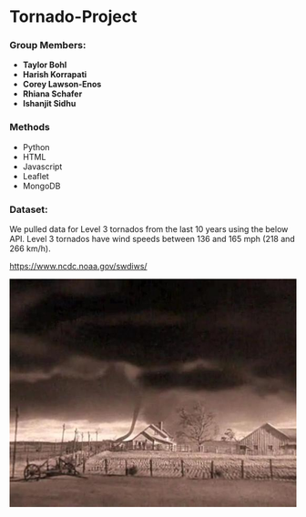 # Tornado-Project

### Group Members:

- **Taylor Bohl**
- **Harish Korrapati**
- **Corey Lawson-Enos**
- **Rhiana Schafer**
- **Ishanjit Sidhu**

### Methods
* Python
* HTML
* Javascript
* Leaflet
* MongoDB

### Dataset:

We pulled data for Level 3 tornados from the last 10 years using the below API. Level 3 tornados have wind speeds between 136 and 165 mph 
(218 and 266 km/h).

https://www.ncdc.noaa.gov/swdiws/

![kansas](imgs/kansas.jpg)